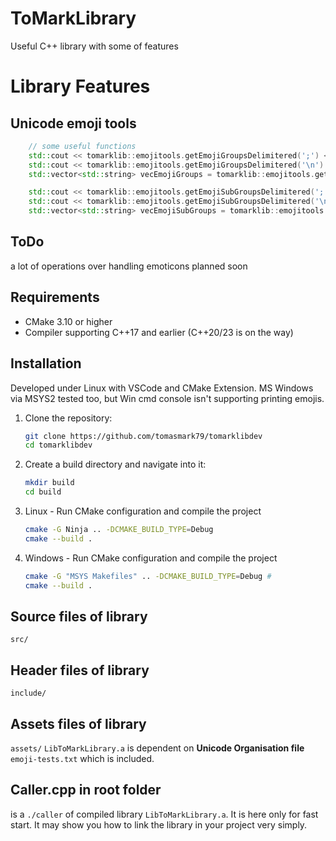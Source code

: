 # ToMarkLibrary

Useful C++ library with some of features 

# Library Features

## Unicode emoji tools

```cpp
    // some useful functions
    std::cout << tomarklib::emojitools.getEmojiGroupsDelimitered(';') << std::endl;
    std::cout << tomarklib::emojitools.getEmojiGroupsDelimitered('\n') << std::endl;
    std::vector<std::string> vecEmojiGroups = tomarklib::emojitools.getEmojiGroupsList();

    std::cout << tomarklib::emojitools.getEmojiSubGroupsDelimitered(';') << std::endl;
    std::cout << tomarklib::emojitools.getEmojiSubGroupsDelimitered('\n') << std::endl;
    std::vector<std::string> vecEmojiSubGroups = tomarklib::emojitools.getEmojiSubGroupsList();
```    

## ToDo

a lot of operations over handling emoticons
planned soon

## Requirements

- CMake 3.10 or higher
- Compiler supporting C++17 and earlier (C++20/23 is on the way)

## Installation

Developed under Linux with VSCode and CMake Extension.
MS Windows via MSYS2 tested too, but Win cmd console isn't supporting printing emojis.


1. Clone the repository:
    ```sh
    git clone https://github.com/tomasmark79/tomarklibdev
    cd tomarklibdev
    ```

2. Create a build directory and navigate into it:
    ```sh
    mkdir build
    cd build
    ```

3. Linux - Run CMake configuration and compile the project
    ```sh
    cmake -G Ninja .. -DCMAKE_BUILD_TYPE=Debug 
    cmake --build .
    ```
3. Windows - Run CMake configuration and compile the project
     ```sh
    cmake -G "MSYS Makefiles" .. -DCMAKE_BUILD_TYPE=Debug #
    cmake --build .
    ```

## Source files of library
`src/`

## Header files of library
`include/`

## Assets files of library
`assets/`
`LibToMarkLibrary.a` is dependent on **Unicode Organisation file** `emoji-tests.txt` which is included.

## Caller.cpp in root folder
is a `./caller` of compiled library `LibToMarkLibrary.a`. It is here only for fast start. It may show you how to link the library in your project very simply.
